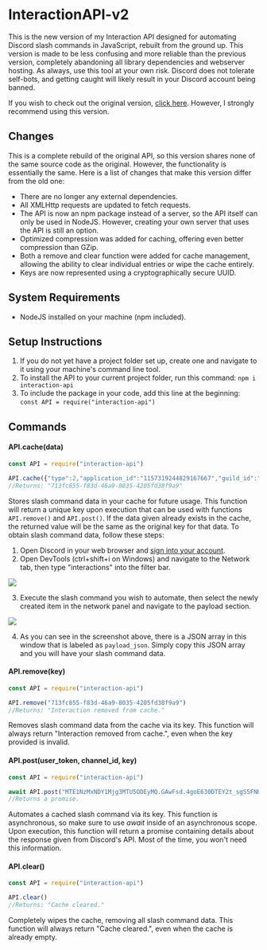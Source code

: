 # InteractionAPI-v2
This is the new version of my Interaction API designed for automating Discord slash commands in JavaScript, rebuilt from the ground up. This version is made to be less confusing and more reliable than the previous version, completely abandoning all library dependencies and webserver hosting. As always, use this tool at your own risk. Discord does not tolerate self-bots, and getting caught will likely result in your Discord account being banned.

If you wish to check out the original version, [click here](https://github.com/KaliyaAlkaline/InteractionAPI). However, I strongly recommend using this version.

## Changes
This is a complete rebuild of the original API, so this version shares none of the same source code as the original. However, the functionality is essentially the same. Here is a list of changes that make this version differ from the old one:
- There are no longer any external dependencies.
- All XMLHttp requests are updated to fetch requests.
- The API is now an npm package instead of a server, so the API itself can only be used in NodeJS. However, creating your own server that uses the API is still an option.
- Optimized compression was added for caching, offering even better compression than GZip.
- Both a remove and clear function were added for cache management, allowing the ability to clear individual entries or wipe the cache entirely.
- Keys are now represented using a cryptographically secure UUID.

## System Requirements
- NodeJS installed on your machine (npm included).

## Setup Instructions
1. If you do not yet have a project folder set up, create one and navigate to it using your machine's command line tool.
2. To install the API to your current project folder, run this command: `npm i interaction-api`
3. To include the package in your code, add this line at the beginning: `const API = require("interaction-api")`

## Commands
#### API.cache(data)
```js
const API = require("interaction-api")

API.cache({"type":2,"application_id":"1157319244829167667","guild_id":"1157315096872235139","channel_id":"1157315096872235142","session_id":"e835fdb99370bab56ff3f4dda56e286e","data":{"version":"1157322861548159058","id":"1157322861548159057","name":"test","type":1,"options":[],"application_command":{"id":"1157322861548159057","application_id":"1157319244829167667","version":"1157322861548159058","default_member_permissions":null,"type":1,"nsfw":false,"name":"test","description":"A slash command for testing.","dm_permission":true,"contexts":null,"integration_types":[0]},"attachments":[]},"nonce":"1157332087028580352"})
//Returns: "713fc855-f83d-46a9-8035-4205fd38f9a9"
```

Stores slash command data in your cache for future usage. This function will return a unique key upon execution that can be used with functions `API.remove()` and `API.post()`. If the data given already exists in the cache, the returned value will be the same as the original key for that data. To obtain slash command data, follow these steps:

1. Open Discord in your web browser and [sign into your account](https://discord.com/login).
2. Open DevTools (ctrl+shift+i on Windows) and navigate to the Network tab, then type "interactions" into the filter bar.

![](https://github.com/KaliyaAlkaline/InteractionAPI-v2/assets/68124391/d75822d3-87bc-4b1d-987e-ffd792774bce)

3. Execute the slash command you wish to automate, then select the newly created item in the network panel and navigate to the payload section.

![](https://github.com/KaliyaAlkaline/InteractionAPI-v2/assets/68124391/b8082267-c718-4373-85b8-08712c808994)

4. As you can see in the screenshot above, there is a JSON array in this window that is labeled as `payload_json`. Simply copy this JSON array and you will have your slash command data.


#### API.remove(key)
```js
const API = require("interaction-api")

API.remove("713fc855-f83d-46a9-8035-4205fd38f9a9")
//Returns: "Interaction removed from cache."
```

Removes slash command data from the cache via its key. This function will always return "Interaction removed from cache.", even when the key provided is invalid.


#### API.post(user_token, channel_id, key)
```js
const API = require("interaction-api")

await API.post("MTE1NzMxNDY1Mjg3MTU5ODEyMQ.GAwFsd.4goE630DTEY2t_sgS5FNK5eJwAFiaXl9kacaGA", "1157315096872235142", "1cc661c2-93de-4e81-b0d8-1527b6b9beba")
//Returns a promise.
```

Automates a cached slash command via its key. This function is asynchronous, so make sure to use *await* inside of an asynchronous scope. Upon execution, this function will return a promise containing details about the response given from Discord's API. Most of the time, you won't need this information.


#### API.clear()
```js
const API = require("interaction-api")

API.clear()
//Returns: "Cache cleared."
```

Completely wipes the cache, removing all slash command data. This function will always return "Cache cleared.", even when the cache is already empty.
